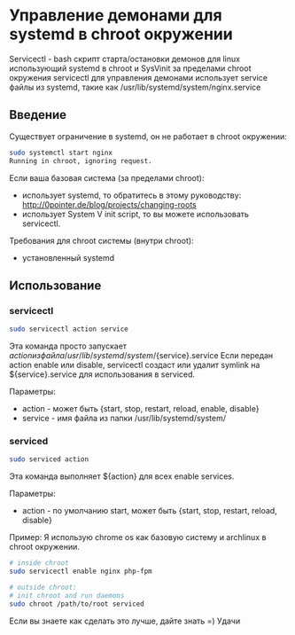 Управление демонами для systemd в chroot окружении
=====================

Servicectl - bash скрипт старта/остановки демонов для linux использующий systemd в chroot и SysVinit за пределами chroot окружения
servicectl для управления демонами использует service файлы из systemd, такие как /usr/lib/systemd/system/nginx.service

Введение
---

Существует ограничение в systemd, он не работает в chroot окружении:
```bash
sudo systemctl start nginx
Running in chroot, ignoring request.
```
Если ваша базовая система (за пределами chroot):
* использует systemd, то обратитесь в этому руководству: http://0pointer.de/blog/projects/changing-roots
* использует System V init script, то вы можете использовать servicectl.

Требования для chroot системы (внутри chroot):
* установленный systemd

Использование
---
### servicectl
```bash
sudo servicectl action service
``` 
Эта команда просто запускает ${action} из файла /usr/lib/systemd/system/${service}.service
Если передан action enable или disable, servicectl создаст или удалит symlink на ${service}.service для использования в serviced.

Параметры:
* action - может быть {start, stop, restart, reload, enable, disable}
* service - имя файла из папки /usr/lib/systemd/system/

### serviced
```bash
sudo serviced action
```
Эта команда выполняет ${action} для всех enable services.

Параметры:
* action - по умолчанию start, может быть {start, stop, restart, reload, disable}

Пример:
Я использую chrome os как базовую систему и archlinux в chroot окружении.
```bash
# inside chroot
sudo servicectl enable nginx php-fpm

# outside chroot: 
# init chroot and run daemons
sudo chroot /path/to/root serviced
```

Если вы знаете как сделать это лучше, дайте знать =)
Удачи
